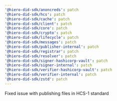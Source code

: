 ```yaml
---
'@hiero-did-sdk/anoncreds': patch
'@hiero-did-sdk/hcs': patch
'@hiero-did-sdk/cache': patch
'@hiero-did-sdk/client': patch
'@hiero-did-sdk/core': patch
'@hiero-did-sdk/crypto': patch
'@hiero-did-sdk/lifecycle': patch
'@hiero-did-sdk/messages': patch
'@hiero-did-sdk/publisher-internal': patch
'@hiero-did-sdk/registrar': patch
'@hiero-did-sdk/resolver': patch
'@hiero-did-sdk/signer-hashicorp-vault': patch
'@hiero-did-sdk/signer-internal': patch
'@hiero-did-sdk/verifier-hashicorp-vault': patch
'@hiero-did-sdk/verifier-internal': patch
'@hiero-did-sdk/zstd': patch
---
```


Fixed issue with publishing files in HCS-1 standard
